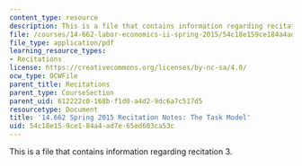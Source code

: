 ```yaml
---
content_type: resource
description: This is a file that contains information regarding recitation 3.
file: /courses/14-662-labor-economics-ii-spring-2015/54c18e159ce184a4ad7e65ed603ca53c_MIT14_662S15_Recitation3.pdf
file_type: application/pdf
learning_resource_types:
- Recitations
license: https://creativecommons.org/licenses/by-nc-sa/4.0/
ocw_type: OCWFile
parent_title: Recitations
parent_type: CourseSection
parent_uid: 612222c0-168b-f1d0-a4d2-9dc6a7c517d5
resourcetype: Document
title: '14.662 Spring 2015 Recitation Notes: The Task Model'
uid: 54c18e15-9ce1-84a4-ad7e-65ed603ca53c
---
```

This is a file that contains information regarding recitation 3.